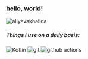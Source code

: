 ### hello, world!
<img src="https://github-readme-streak-stats.herokuapp.com/?user=aliyevakhalida&theme=highcontrast" alt="aliyevakhalida" />

##### Things I use on a daily basis:
<p>
  <img alt="Kotlin" src="https://img.shields.io/badge/-Kotlin-222327?style=flat-square&logo=kotlin&logoColor=white" />
  <img alt="git" src="https://img.shields.io/badge/-Git-F05032?style=flat-square&logo=git&logoColor=white" />
  <img alt="github actions" src="https://img.shields.io/badge/-Github_Actions-2088FF?style=flat-square&logo=github-actions&logoColor=white" />
</p>
